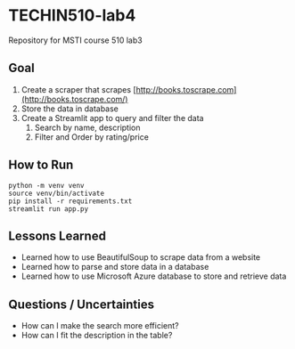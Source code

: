 # TECHIN510-lab4
Repository for MSTI course 510 lab3


## Goal
1. Create a scraper that scrapes [http://books.toscrape.com](http://books.toscrape.com/)
2. Store the data in database
3. Create a Streamlit app to query and filter the data
    1. Search by name, description
    2. Filter and Order by rating/price
   
## How to Run
```
python -m venv venv
source venv/bin/activate
pip install -r requirements.txt
streamlit run app.py
```

## Lessons Learned
- Learned how to use BeautifulSoup to scrape data from a website
- Learned how to parse and store data in a database
- Learned how to use Microsoft Azure database to store and retrieve data
  

## Questions / Uncertainties
- How can I make the search more efficient?
- How can I fit the description in the table?

